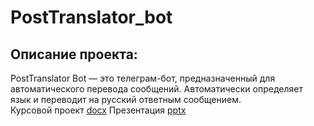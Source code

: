 # PostTranslator_bot
## Описание проекта:
PostTranslator Bot — это телеграм-бот, предназначенный для автоматического перевода сообщений. Автоматически определяет язык и переводит на русский ответным сообщением.
<br>
Курсовой проект [docx](https://github.com/Fextice/PostTranslator_bot/blob/master/DocumentsTGbot/%D0%9A%D1%83%D1%80%D1%81%D0%BE%D0%B2%D0%B0%D1%8F%20TGbot.docx)
Презентация [pptx](https://github.com/Fextice/PostTranslator_bot/blob/master/DocumentsTGbot/PrezaTGbot.pptx)
